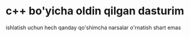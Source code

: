 # c++ bo'yicha oldin qilgan dasturim

ishlatish uchun hech qanday qo'shimcha narsalar o'rnatish shart emas
